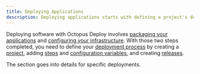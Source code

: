 ```yaml
---
title: Deploying Applications
description: Deploying applications starts with defining a project's deployment process, which is the set of instructions that will be run repeatably each time the project is deployed.
---
```


Deploying software with Octopus Deploy involves [packaging your applications](/docs/packaging-applications/index.md) and [configuring your infrastructure](/docs/infrastructure/index.md). With those two steps completed, you need to define your [deployment process](/docs/deployment-process/index.md) by creating a [project](/docs/deployment-process/projects.md), adding  [steps](/docs/deployment-process/steps/index.md) and [configuration variables](/docs/deployment-process/variables/index.md), and creating [releases](/docs/deployment-process/releases/index.md).

The section goes into details for specific deployments.